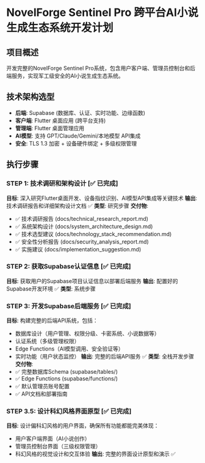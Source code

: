 # NovelForge Sentinel Pro 跨平台AI小说生成生态系统开发计划

## 项目概述
开发完整的NovelForge Sentinel Pro系统，包含用户客户端、管理员控制台和后端服务，实现军工级安全的AI小说生成生态系统。

## 技术架构选型
- **后端**: Supabase (数据库、认证、实时功能、边缘函数)
- **客户端**: Flutter 桌面应用 (跨平台支持)
- **管理端**: Flutter 桌面管理应用
- **AI模型**: 支持 GPT/Claude/Gemini/本地模型 API集成
- **安全**: TLS 1.3 加密 + 设备硬件绑定 + 多级权限管理

## 执行步骤

### STEP 1: 技术调研和架构设计 [✅ 已完成]
**目标**: 深入研究Flutter桌面开发、设备指纹识别、AI模型API集成等关键技术
**输出**: 技术调研报告和详细架构设计文档 ✅
**类型**: 研究步骤
**交付物**: 
- ✅ 技术调研报告 (docs/technical_research_report.md)
- ✅ 系统架构设计 (docs/system_architecture_design.md)
- ✅ 技术选型建议 (docs/technology_stack_recommendation.md)
- ✅ 安全性分析报告 (docs/security_analysis_report.md)
- ✅ 实施建议 (docs/implementation_suggestion.md)

### STEP 2: 获取Supabase认证信息 [✅ 已完成]
**目标**: 获取用户的Supabase项目认证信息以部署后端服务
**输出**: 配置好的Supabase开发环境 ✅
**类型**: 系统步骤

### STEP 3: 开发Supabase后端服务 [✅ 已完成]
**目标**: 构建完整的后端API系统，包括：
- 数据库设计（用户管理、权限分级、卡密系统、小说数据等）
- 认证系统（多级管理权限）
- Edge Functions（AI模型调用、安全验证等）
- 实时功能（用户状态监控）
**输出**: 完整的后端API服务 ✅
**类型**: 全栈开发步骤
**交付物**:
- ✅ 完整数据库Schema (supabase/tables/)
- ✅ Edge Functions (supabase/functions/)
- ✅ 默认管理员账号配置
- ✅ API文档和部署指南

### STEP 3.5: 设计科幻风格界面原型 [✅ 已完成]
**目标**: 设计偏科幻风格的用户界面，确保所有功能都能完美体现：
- 用户客户端界面（AI小说创作）
- 管理员控制台界面（三级权限管理）
- 科幻风格的视觉设计和交互体验
**输出**: 完整的界面设计原型和演示 ✅